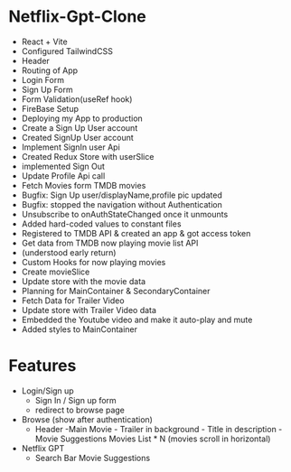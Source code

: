 # Netflix-Gpt-Clone

- React + Vite
- Configured TailwindCSS
- Header
- Routing of App
- Login Form
- Sign Up Form
- Form Validation(useRef hook)
- FireBase Setup
- Deploying my App to production
- Create a Sign Up User account
- Created SignUp User account
- Implement SignIn user Api
- Created Redux Store with userSlice
- implemented Sign Out
- Update Profile Api call
- Fetch Movies form TMDB movies
- Bugfix: Sign Up user/displayName,profile pic updated
- Bugfix: stopped the navigation without Authentication
- Unsubscribe to onAuthStateChanged once it unmounts
- Added hard-coded values to constant files
- Registered to TMDB API & created an app & got access token
- Get data from TMDB now playing movie list API
- (understood early return)
- Custom Hooks for now playing movies
- Create movieSlice
- Update store with the movie data
- Planning for MainContainer & SecondaryContainer
- Fetch Data for Trailer Video
- Update store with Trailer Video data
- Embedded the Youtube video and make it auto-play and mute
- Added styles to MainContainer

# Features

- Login/Sign up
  - Sign In / Sign up form
  - redirect to browse page
- Browse (show after authentication)
  - Header
    -Main Movie - Trailer in background - Title in description - Movie Suggestions
    Movies List \* N (movies scroll in horizontal)
- Netflix GPT
  - Search Bar
    Movie Suggestions
